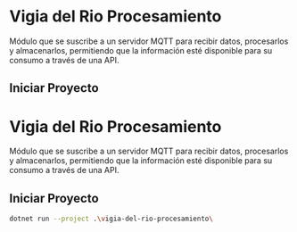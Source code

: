 # Vigia del Rio Procesamiento

Módulo que se suscribe a un servidor MQTT para recibir datos, procesarlos y almacenarlos, permitiendo que la información esté disponible para su consumo a través de una API.

## Iniciar Proyecto

# Vigia del Rio Procesamiento

Módulo que se suscribe a un servidor MQTT para recibir datos, procesarlos y almacenarlos, permitiendo que la información esté disponible para su consumo a través de una API.

## Iniciar Proyecto

```bash
dotnet run --project .\vigia-del-rio-procesamiento\
```

